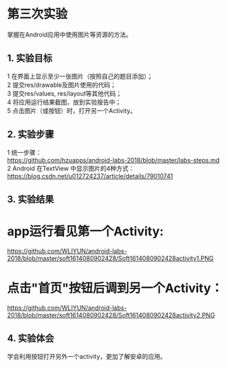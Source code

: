 # 第三次实验 
掌握在Android应用中使用图片等资源的方法。
## 1. 实验目标
1    在界面上显示至少一张图片（按照自己的题目添加）；  
2    提交res/drawable及图片使用的代码；  
3    提交res/values, res/layout等其他代码；  
4    将应用运行结果截图，放到实验报告中；  
5    点击图片（或按钮）时，打开另一个Activity。  
## 2. 实验步骤

1   统一步骤：  
    https://github.com/hzuapps/android-labs-2018/blob/master/labs-steps.md  
2   Android 在TextView 中显示图片的4种方式：  
    https://blog.csdn.net/u012724237/article/details/79010741  


## 3. 实验结果

# app运行看见第一个Activity:
https://github.com/WLIYUN/android-labs-2018/blob/master/soft1614080902428/Soft1614080902428activity1.PNG

# 点击"首页"按钮后调到另一个Activity：
https://github.com/WLIYUN/android-labs-2018/blob/master/soft1614080902428/Soft1614080902428activity2.PNG

## 4. 实验体会
 学会利用按钮打开另外一个activity，更加了解安卓的应用。
